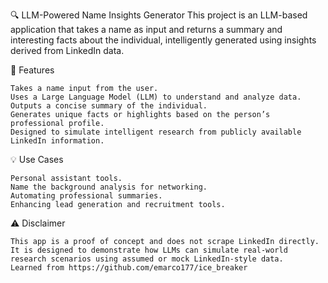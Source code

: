 ﻿🔍 LLM-Powered Name Insights Generator
This project is an LLM-based application that takes a name as input and returns a summary and interesting facts about the individual, intelligently generated using insights derived from LinkedIn data.

🚀 Features

	Takes a name input from the user.
	Uses a Large Language Model (LLM) to understand and analyze data.
	Outputs a concise summary of the individual.
	Generates unique facts or highlights based on the person’s professional profile.
	Designed to simulate intelligent research from publicly available LinkedIn information.

💡 Use Cases

	Personal assistant tools.
	Name the background analysis for networking.
	Automating professional summaries.
	Enhancing lead generation and recruitment tools.

⚠️ Disclaimer
	
 	This app is a proof of concept and does not scrape LinkedIn directly. It is designed to demonstrate how LLMs can simulate real-world research scenarios using assumed or mock LinkedIn-style data.
  	Learned from https://github.com/emarco177/ice_breaker
 
